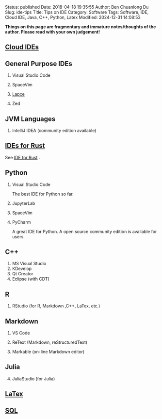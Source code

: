 Status: published
Date: 2018-04-18 19:35:55
Author: Ben Chuanlong Du
Slug: ide-tips
Title: Tips on IDE
Category: Software
Tags: Software, IDE, Cloud IDE, Java, C++, Python, Latex
Modified: 2024-12-31 14:08:53

**Things on this page are fragmentary and immature notes/thoughts of the author. Please read with your own judgement!**

## [Cloud IDEs](http://www.legendu.net/misc/blog/cloud-ide/)

## General Purpose IDEs

1. Visual Studio Code

2. SpaceVim

3. [Lapce](https://github.com/lapce/lapce)

4. Zed

## JVM Languages

1. IntelliJ IDEA (community edition available)

## [IDEs for Rust]( https://www.legendu.net/misc/blog/IDE-for-Rust ) 

See [IDE for Rust]( https://www.legendu.net/misc/blog/IDE-for-Rust ) 
.

## Python

1. Visual Studio Code

    The best IDE for Python so far.

2. JupyterLab

3. SpaceVim

2. PyCharm

    A great IDE for Python.
    A open source community edition is available for users.


## C++

1. MS Visual Studio
2. KDevelop
3. Qt Creator
4. Eclipse (with CDT)

## R

1. RStudio (for R, Markdown ,C++, LaTex, etc.)

## Markdown

1. VS Code

4. ReText (Markdown, reStructuredText)

5. Markable (on-line Markdown editor)

## Julia

4. JuliaStudio (for Julia)

## [LaTex](http://www.legendu.net/misc/blog/latex-ide)

## [SQL](http://www.legendu.net/misc/blog/ide-for-sql/)
